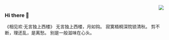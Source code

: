 <img align="right" src="https://github-readme-stats.vercel.app/api?username=anderson-ryen&show_icons=true&icon_color=CE1D2D&text_color=718096&bg_color=ffffff&hide_title=true" />

### Hi there 👋
《相见欢·无言独上西楼》
无言独上西楼，月如钩。
寂寞梧桐深院锁清秋。
剪不断，理还乱，是离愁。
别是一般滋味在心头。


<!--
**anderson-ryen/anderson-ryen** is a ✨ _special_ ✨ repository because its `README.md` (this file) appears on your GitHub profile.

Here are some ideas to get you started:

- 🔭 I’m currently working on ...
- 🌱 I’m currently learning ...
- 👯 I’m looking to collaborate on ...
- 🤔 I’m looking for help with ...
- 💬 Ask me about ...
- 📫 How to reach me: ...
- 😄 Pronouns: ...
- ⚡ Fun fact: ...
-->
